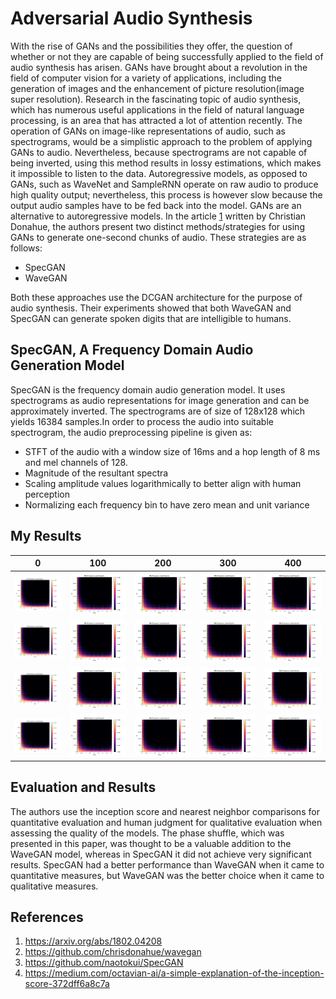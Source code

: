 # Adversarial Audio Synthesis

With the rise of GANs and the possibilities they offer, the question of whether or not they are capable of being successfully applied to the field of audio synthesis has arisen. GANs have brought about a revolution in the field of computer vision for a variety of applications, including the generation of images and the enhancement of picture resolution(image super resolution). Research in the fascinating topic of audio synthesis, which has numerous useful applications in the field of natural language processing, is an area that has attracted a lot of attention recently. The operation of GANs on image-like representations of audio, such as spectrograms, would be a simplistic approach to the problem of applying GANs to audio. Nevertheless, because spectrograms are not capable of being inverted, using this method results in lossy estimations, which makes it impossible to listen to the data.
Autoregressive models, as opposed to GANs, such as WaveNet and SampleRNN operate on raw audio to produce high quality output; nevertheless, this process is however slow because the output audio samples have to be fed back into the model. GANs are an alternative to autoregressive models. In the article [1] written by Christian Donahue, the authors present two distinct methods/strategies for using GANs to generate one-second chunks of audio. These strategies are as follows:
- SpecGAN
- WaveGAN

Both these approaches use the DCGAN architecture for the purpose of audio synthesis. Their experiments showed that both WaveGAN and SpecGAN can generate spoken digits that are intelligible to humans.

## SpecGAN, A Frequency Domain Audio Generation Model
SpecGAN is the frequency domain audio generation model. It uses spectrograms as audio representations for image generation and can be approximately inverted. The spectrograms are of size of 128x128 which yields 16384 samples.In order to process the audio into suitable spectrogram, the audio preprocessing pipeline is given as:
- STFT of the audio with a window size of 16ms and a hop length of 8 ms and mel channels of 128.
- Magnitude of the resultant spectra
- Scaling amplitude values logarithmically to better align with human perception
- Normalizing each frequency bin to have zero mean and unit variance

## My Results
|                  0                  |                 100                 |                 200                 |                 300                 |                 400                 |
|:-----------------------------------:|:-----------------------------------:|:-----------------------------------:|:-----------------------------------:|:-----------------------------------:|
| ![](images/generated_epoch_0/0.png) | ![](images/generated_epoch_0/0.png) | ![](images/generated_epoch_0/0.png) | ![](images/generated_epoch_0/0.png) | ![](images/generated_epoch_0/0.png) | 
| ![](images/generated_epoch_0/1.png) | ![](images/generated_epoch_0/0.png) | ![](images/generated_epoch_0/0.png) | ![](images/generated_epoch_0/0.png) | ![](images/generated_epoch_0/0.png) |
| ![](images/generated_epoch_0/2.png) | ![](images/generated_epoch_0/0.png) | ![](images/generated_epoch_0/0.png) | ![](images/generated_epoch_0/0.png) | ![](images/generated_epoch_0/0.png) |
| ![](images/generated_epoch_0/3.png) | ![](images/generated_epoch_0/0.png) | ![](images/generated_epoch_0/0.png) | ![](images/generated_epoch_0/0.png) | ![](images/generated_epoch_0/0.png) |



## Evaluation and Results
The authors use the inception score and nearest neighbor comparisons for quantitative evaluation and human judgment for qualitative evaluation when assessing the quality of the models. The phase shuffle, which was presented in this paper, was thought to be a valuable addition to the WaveGAN model, whereas in SpecGAN it did not achieve very significant results. SpecGAN had a better performance than WaveGAN when it came to quantitative measures, but WaveGAN was the better choice when it came to qualitative measures.


## References
1. https://arxiv.org/abs/1802.04208
2. https://github.com/chrisdonahue/wavegan
3. https://github.com/naotokui/SpecGAN
4. https://medium.com/octavian-ai/a-simple-explanation-of-the-inception-score-372dff6a8c7a

[1]: https://arxiv.org/abs/1802.04208
